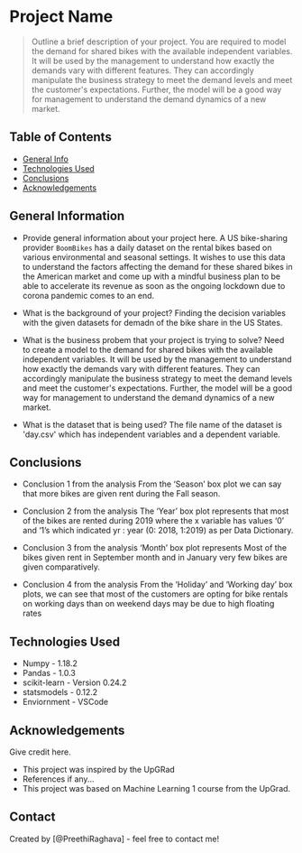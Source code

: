 # Project Name
> Outline a brief description of your project.
  You are required to model the demand for shared bikes with the available independent variables. It will be used by the management to understand how exactly the 
  demands vary with different features. They can accordingly manipulate the business strategy to meet the demand levels and meet the customer's expectations. 
  Further, the model will be a good way for management to understand the demand dynamics of a new market.

## Table of Contents
* [General Info](#general-information)
* [Technologies Used](#technologies-used)
* [Conclusions](#conclusions)
* [Acknowledgements](#acknowledgements)

<!-- You can include any other section that is pertinent to your problem -->

## General Information
- Provide general information about your project here.
  A US bike-sharing provider `BoomBikes` has a daily dataset on the rental bikes based on various environmental and seasonal settings. It wishes to use this data to 
  understand the factors affecting the demand for these shared bikes in the American market and come up with a mindful business plan to be able to accelerate its 
  revenue as soon as the ongoing lockdown due to corona pandemic comes to an end.
  
- What is the background of your project?
  Finding the decision variables with the given datasets for demadn of the bike share in the US States.
  
- What is the business probem that your project is trying to solve?
  Need to create a model to the demand for shared bikes with the available independent variables. It will be used by the management to understand how exactly the 
  demands vary with different features. They can accordingly manipulate the business strategy to meet the demand levels and meet the customer's expectations. 
  Further, the model will be a good way for management to understand the demand dynamics of a new market.
  
- What is the dataset that is being used?
  The file name of the dataset is 'day.csv' which has independent variables and a dependent variable.
  
<!-- You don't have to answer all the questions - just the ones relevant to your project. -->

## Conclusions
- Conclusion 1 from the analysis
  From the ‘Season’ box plot we can say that more bikes are given rent during the Fall season.
  
- Conclusion 2 from the analysis
  The ‘Year’ box plot represents that most of the bikes are rented during 2019 where the x variable has values ‘0’ and ‘1’s which indicated 
  yr : year (0: 2018, 1:2019) as per Data Dictionary.
  
- Conclusion 3 from the analysis
  ‘Month’ box plot represents Most of the bikes given rent in September month and in January very few bikes are given comparatively.

- Conclusion 4 from the analysis
  From the ‘Holiday’ and ‘Working day’ box plots, we can see that most of the customers are opting for bike rentals on working days than on weekend days may be 
  due to high floating rates
<!-- You don't have to answer all the questions - just the ones relevant to your project. -->


## Technologies Used
- Numpy - 1.18.2
- Pandas - 1.0.3
- scikit-learn - Version 0.24.2
- statsmodels - 0.12.2
- Enviornment - VSCode


<!-- As the libraries versions keep on changing, it is recommended to mention the version of library used in this project -->

## Acknowledgements
Give credit here.
- This project was inspired by the UpGRad
- References if any...
- This project was based on Machine Learning 1 course from the UpGrad.


## Contact
Created by [@PreethiRaghava] - feel free to contact me!


<!-- Optional -->
<!-- ## License -->
<!-- This project is open source and available under the [... License](). -->

<!-- You don't have to include all sections - just the one's relevant to your project -->
